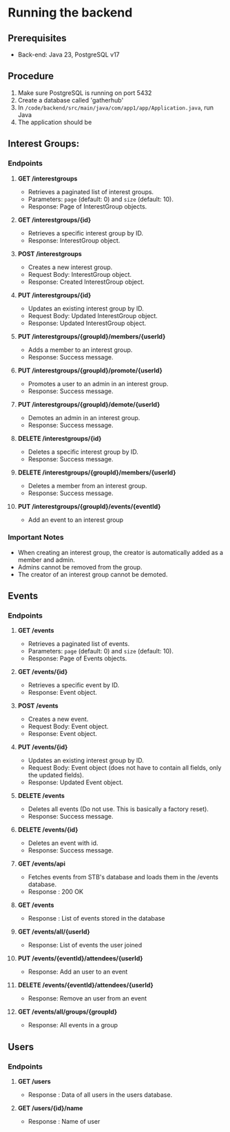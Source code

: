 # Running the backend

## Prerequisites
- Back-end: Java 23, PostgreSQL v17
## Procedure
1. Make sure PostgreSQL is running on port 5432
2. Create a database called 'gatherhub'
3. In `/code/backend/src/main/java/com/app1/app/Application.java`, run Java
4. The application should be 

## Interest Groups:
### Endpoints
1. **GET /interestgroups**
    - Retrieves a paginated list of interest groups.
    - Parameters: `page` (default: 0) and `size` (default: 10).
    - Response: Page of InterestGroup objects.

2. **GET /interestgroups/{id}**
    - Retrieves a specific interest group by ID.
    - Response: InterestGroup object.

3. **POST /interestgroups**
    - Creates a new interest group.
    - Request Body: InterestGroup object.
    - Response: Created InterestGroup object.

4. **PUT /interestgroups/{id}**
    - Updates an existing interest group by ID.
    - Request Body: Updated InterestGroup object.
    - Response: Updated InterestGroup object.

5. **PUT /interestgroups/{groupId}/members/{userId}**
    - Adds a member to an interest group.
    - Response: Success message.

6. **PUT /interestgroups/{groupId}/promote/{userId}**
    - Promotes a user to an admin in an interest group.
    - Response: Success message.

7. **PUT /interestgroups/{groupId}/demote/{userId}**
    - Demotes an admin in an interest group.
    - Response: Success message.

8. **DELETE /interestgroups/{id}**
    - Deletes a specific interest group by ID.
    - Response: Success message.

9. **DELETE /interestgroups/{groupId}/members/{userId}**
    - Deletes a member from an interest group.
    - Response: Success message.

10. **PUT /interestgroups/{groupId}/events/{eventId}**
    - Add an event to an interest group


### Important Notes
- When creating an interest group, the creator is automatically added as a member and admin.
- Admins cannot be removed from the group.
- The creator of an interest group cannot be demoted.

## Events
### Endpoints
1. **GET /events**
    - Retrieves a paginated list of events.
    - Parameters: `page` (default: 0) and `size` (default: 10).
    - Response: Page of Events objects.
2. **GET /events/{id}**
    - Retrieves a specific event by ID.
    - Response: Event object.
3. **POST /events**
    - Creates a new event.
    - Request Body: Event object.
    - Response: Event object.
4. **PUT /events/{id}**
    - Updates an existing interest group by ID.
    - Request Body: Event object (does not have to contain all fields, only the updated fields).
    - Response: Updated Event object.
5. **DELETE /events**
    - Deletes all events (Do not use. This is basically a factory reset).
    - Response: Success message.
6. **DELETE /events/{id}**
    - Deletes an event with id.
    - Response: Success message. 

7. **GET /events/api**
    - Fetches events from STB's database and loads them in the /events database.
    - Response : 200 OK

8. **GET /events**
    - Response : List of events stored in the database

9. **GET /events/all/{userId}**
    - Response: List of events the user joined

10. **PUT /events/{eventId}/attendees/{userId}**
    - Response: Add an user to an event

11. **DELETE /events/{eventId}/attendees/{userId}**
    - Response: Remove an user from an event
12. **GET /events/all/groups/{groupId}**
    - Response: All events in a group 

## Users
### Endpoints
1. **GET /users**
    - Response : Data of all users in the users database.

2. **GET /users/{id}/name**
    - Response : Name of user
